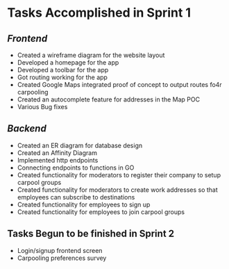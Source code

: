 # Tasks Accomplished in Sprint 1
## _Frontend_
- Created a wireframe diagram for the website layout
- Developed a homepage for the app
- Developed a toolbar for the app
- Got routing working for the app
- Created Google Maps integrated proof of concept to output routes fo4r carpooling
- Created an autocomplete feature for addresses in the Map POC
- Various Bug fixes

## _Backend_
- Created an ER diagram for database design
- Created an Affinity Diagram
- Implemented http endpoints
- Connecting endpoints to functions in GO
- Created functionality for moderators to register their company to setup carpool groups
- Created functionality for moderators to create work addresses so that employees can subscribe to destinations
- Created functionality for employees to sign up
- Created functionality for employees to join carpool groups

## Tasks Begun to be finished in Sprint 2
- Login/signup frontend screen
- Carpooling preferences survey


